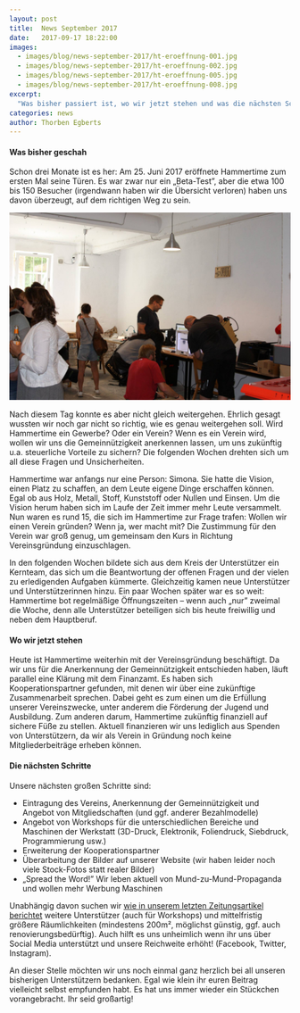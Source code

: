 ```yaml
---
layout: post
title:  News September 2017
date:   2017-09-17 18:22:00
images:
  - images/blog/news-september-2017/ht-eroeffnung-001.jpg
  - images/blog/news-september-2017/ht-eroeffnung-002.jpg
  - images/blog/news-september-2017/ht-eroeffnung-005.jpg
  - images/blog/news-september-2017/ht-eroeffnung-008.jpg
excerpt:
  "Was bisher passiert ist, wo wir jetzt stehen und was die nächsten Schritte sind."
categories: news
author: Thorben Egberts
---
```


#### Was bisher geschah

Schon drei Monate ist es her: Am 25. Juni 2017 eröffnete Hammertime zum ersten Mal seine Türen. Es war zwar nur ein „Beta-Test”, aber die etwa 100 bis 150 Besucher (irgendwann haben wir die Übersicht verloren) haben uns davon überzeugt, auf dem richtigen Weg zu sein.

![](/images/blog/news-september-2017/ht-eroeffnung-001.jpg)

Nach diesem Tag konnte es aber nicht gleich weitergehen. Ehrlich gesagt wussten wir noch gar nicht so richtig, wie es genau weitergehen soll. Wird Hammertime ein Gewerbe? Oder ein Verein? Wenn es ein Verein wird, wollen wir uns die Gemeinnützigkeit anerkennen lassen, um uns zukünftig u.a. steuerliche Vorteile zu sichern? Die folgenden Wochen drehten sich um all diese Fragen und Unsicherheiten.

Hammertime war anfangs nur eine Person: Simona. Sie hatte die Vision, einen Platz zu schaffen, an dem Leute eigene Dinge erschaffen können. Egal ob aus Holz, Metall, Stoff, Kunststoff oder Nullen und Einsen. Um die Vision herum haben sich im Laufe der Zeit immer mehr Leute versammelt. Nun waren es rund 15, die sich im Hammertime zur Frage trafen: Wollen wir einen Verein gründen? Wenn ja, wer macht mit? Die Zustimmung für den Verein war groß genug, um gemeinsam den Kurs in Richtung Vereinsgründung einzuschlagen.

In den folgenden Wochen bildete sich aus dem Kreis der Unterstützer ein Kernteam, das sich um die Beantwortung der offenen Fragen und der vielen zu erledigenden Aufgaben kümmerte. Gleichzeitig kamen neue Unterstützer und Unterstützerinnen hinzu. Ein paar Wochen später war es so weit: Hammertime bot regelmäßige Öffnungszeiten – wenn auch „nur” zweimal die Woche, denn alle Unterstützer beteiligen sich bis heute freiwillig und neben dem Hauptberuf.

#### Wo wir jetzt stehen

Heute ist Hammertime weiterhin mit der Vereinsgründung beschäftigt. Da wir uns für die Anerkennung der Gemeinnützigkeit entschieden haben, läuft parallel eine Klärung mit dem Finanzamt. Es haben sich Kooperationspartner gefunden, mit denen wir über eine zukünftige Zusammenarbeit sprechen. Dabei geht es zum einen um die Erfüllung unserer Vereinszwecke, unter anderem die Förderung der Jugend und Ausbildung. Zum anderen darum, Hammertime zukünftig finanziell auf sichere Füße zu stellen. Aktuell finanzieren wir uns lediglich aus Spenden von Unterstützern, da wir als Verein in Gründung noch keine Mitgliederbeiträge erheben können.

#### Die nächsten Schritte

Unsere nächsten großen Schritte sind:

- Eintragung des Vereins, Anerkennung der Gemeinnützigkeit und Angebot von Mitgliedschaften (und ggf. anderer Bezahlmodelle)
- Angebot von Workshops für die unterschiedlichen Bereiche und Maschinen der Werkstatt (3D-Druck, Elektronik, Foliendruck, Siebdruck, Programmierung usw.)
- Erweiterung der Kooperationspartner
- Überarbeitung der Bilder auf unserer Website (wir haben leider noch viele Stock-Fotos statt realer Bilder)
- „Spread the Word!” Wir leben aktuell von Mund-zu-Mund-Pro­pa­gan­da und wollen mehr Werbung Maschinen

Unabhängig davon suchen wir [wie in unserem letzten Zeitungsartikel berichtet](https://www.lokalo24.de/lokales/kassel/mehr-platz-selbermacher-selbstmach-werkstatt-hammertime-will-sich-vergroessern-8686477.html) weitere Unterstützer (auch für Workshops) und mittelfristig größere Räumlichkeiten (mindestens 200m², möglichst günstig, ggf. auch renovierungsbedürftig). Auch hilft es uns unheimlich wenn ihr uns über Social Media unterstützt und unsere Reichweite erhöht! (Facebook, Twitter, Instagram).

An dieser Stelle möchten wir uns noch einmal ganz herzlich bei all unseren bisherigen Unterstützern bedanken. Egal wie klein ihr euren Beitrag vielleicht selbst empfunden habt. Es hat uns immer wieder ein Stückchen vorangebracht. Ihr seid großartig!

